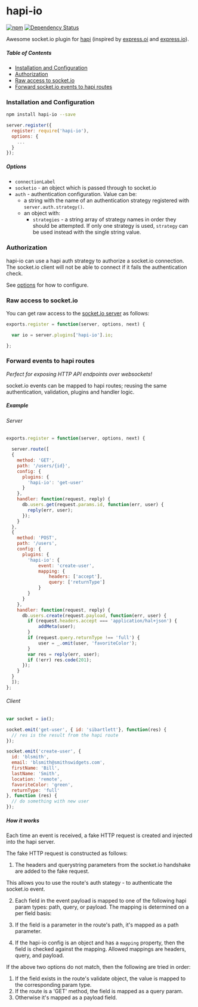 # hapi-io

[![npm](https://img.shields.io/npm/v/hapi-io.svg)](https://www.npmjs.com/package/hapi-io)
[![Dependency Status](https://david-dm.org/sibartlett/hapi-io.svg)](https://david-dm.org/sibartlett/hapi-io)

Awesome socket.io plugin for [hapi](http://hapijs.com/) (inspired by [express.oi](https://github.com/sibartlett/express.oi) and [express.io](https://github.com/techpines/express.io)).

##### Table of Contents

* [Installation and Configuration](#installation-and-configuration)
* [Authorization](#authorization)
* [Raw access to socket.io](#raw-access-to-socketio)
* [Forward socket.io events to hapi routes](#forward-events-to-hapi-routes)


### Installation and Configuration

```sh
npm install hapi-io --save
```

```js
server.register({
  register: require('hapi-io'),
  options: {
    ...
  }
});
```

##### Options

* `connectionLabel`
* `socketio` - an object which is passed through to socket.io
* `auth` - authentication configuration. Value can be:
  * a string with the name of an authentication strategy registered with `server.auth.strategy()`.
  * an object with:
    * `strategies` - a string array of strategy names in order they should be attempted. If only one strategy is used, `strategy` can be used instead with the single string value.


### Authorization

hapi-io can use a hapi auth strategy to authorize a socket.io connection. The socket.io client will not be able to connect if it fails the authentication check.

See [options](##options) for how to configure.


### Raw access to socket.io

You can get raw access to the [socket.io server](http://socket.io/docs/server-api/) as follows:

```js
exports.register = function(server, options, next) {

  var io = server.plugins['hapi-io'].io;

};
```


### Forward events to hapi routes

_Perfect for exposing HTTP API endpoints over websockets!_

socket.io events can be mapped to hapi routes; reusing the same authentication, validation, plugins and handler logic.

##### Example

###### Server

```js
exports.register = function(server, options, next) {

  server.route([
  {
    method: 'GET',
    path: '/users/{id}',
    config: {
      plugins: {
        'hapi-io': 'get-user'
      }
    },
    handler: function(request, reply) {
      db.users.get(request.params.id, function(err, user) {
        reply(err, user);
      });
    }
  },
  {
    method: 'POST',
    path: '/users',
    config: {
      plugins: {
        'hapi-io': {
            event: 'create-user',
            mapping: {
                headers: ['accept'],
                query: ['returnType']
            }
        }
      }
    },
    handler: function(request, reply) {
      db.users.create(request.payload, function(err, user) {
        if (request.headers.accept === 'application/hal+json') {
            addMeta(user);
        }
        if (request.query.returnType !== 'full') {
            user = _.omit(user, 'favoriteColor');
        }
        var res = reply(err, user);
        if (!err) res.code(201);
      });
    }
  }
  ]);
};
```

###### Client

```js
var socket = io();

socket.emit('get-user', { id: 'sibartlett'}, function(res) {
  // res is the result from the hapi route
});

socket.emit('create-user', {
  id: 'blsmith',
  email: 'blsmith@smithswidgets.com',
  firstName: 'Bill',
  lastName: 'Smith',
  location: 'remote',
  favoriteColor: 'green',
  returnType: 'full'
}, function (res) {
  // do something with new user
});
```

##### How it works

Each time an event is received, a fake HTTP request is created and injected into the hapi server.

The fake HTTP request is constructed as follows:

1. The headers and querystring parameters from the socket.io handshake are added to the fake request.

  This allows you to use the route's auth stategy - to authenticate the socket.io event.

2. Each field in the event payload is mapped to one of the following hapi param types: path, query, or payload. The mapping is determined on a per field basis:

  1. If the field is a parameter in the route's path, it's mapped as a path parameter.
  2. If the hapi-io config is an object and has a `mapping` property, then the field is checked against the mapping. Allowed mappings are headers, query, and payload.

  If the above two options do not match, then the following are tried in order:

  1. If the field exists in the route's validate object, the value is mapped to the corresponding param type.
  2. If the route is a 'GET' method, the field is mapped as a query param.
  3. Otherwise it's mapped as a payload field.
